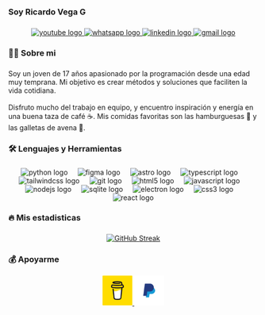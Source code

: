 <h3 align="left">Soy Ricardo Vega G</h3>

###

<div align="center">
  <a href="https://www.youtube.com/@rickytodev" target="_blank">
    <img src="https://img.shields.io/static/v1?message=Youtube&logo=youtube&label=&color=FF0000&logoColor=white&labelColor=&style=for-the-badge" height="25" alt="youtube logo"  />
  </a>
  <a href="https://wa.me/3512807332" target="_blank">
    <img src="https://img.shields.io/static/v1?message=Whatsapp&logo=whatsapp&label=&color=25D366&logoColor=white&labelColor=&style=for-the-badge" height="25" alt="whatsapp logo"  />
  </a>
  <a href="https://www.linkedin.com/in/rickyto-dev/" target="_blank">
    <img src="https://img.shields.io/static/v1?message=LinkedIn&logo=linkedin&label=&color=0077B5&logoColor=white&labelColor=&style=for-the-badge" height="25" alt="linkedin logo"  />
  </a>
  <a href="https://mail.google.com/mail/u/0/?fs=1&tf=cm&source=mailto&to=rikytoloser@gmail.com" target="_blank">
    <img src="https://img.shields.io/static/v1?message=Gmail&logo=gmail&label=&color=D14836&logoColor=white&labelColor=&style=for-the-badge" height="25" alt="gmail logo"  />
  </a>
</div>

###

<h3 align="left">👩‍💻  Sobre mi</h3>

###

<p align="left">Soy un joven de 17 años apasionado por la programación desde una edad muy temprana. Mi objetivo es crear métodos y soluciones que faciliten la vida cotidiana.<br><br>Disfruto mucho del trabajo en equipo, y encuentro inspiración y energía en una buena taza de café ☕. Mis comidas favoritas son las hamburguesas 🍔 y las galletas de avena 🍪.</p>

###

<h3 align="left">🛠 Lenguajes y Herramientas</h3>

###

<div align="center">
  <img src="https://skillicons.dev/icons?i=py" height="40" alt="python logo"  />
  <img width="12" />
  <img src="https://skillicons.dev/icons?i=figma" height="40" alt="figma logo"  />
  <img width="12" />
  <img src="https://skillicons.dev/icons?i=astro" height="40" alt="astro logo"  />
  <img width="12" />
  <img src="https://skillicons.dev/icons?i=ts" height="40" alt="typescript logo"  />
  <img width="12" />
  <img src="https://skillicons.dev/icons?i=tailwind" height="40" alt="tailwindcss logo"  />
  <img width="12" />
  <img src="https://skillicons.dev/icons?i=git" height="40" alt="git logo"  />
  <img width="12" />
  <img src="https://skillicons.dev/icons?i=html" height="40" alt="html5 logo"  />
  <img width="12" />
  <img src="https://skillicons.dev/icons?i=js" height="40" alt="javascript logo"  />
  <img width="12" />
  <img src="https://skillicons.dev/icons?i=nodejs" height="40" alt="nodejs logo"  />
  <img width="12" />
  <img src="https://skillicons.dev/icons?i=sqlite" height="40" alt="sqlite logo"  />
  <img width="12" />
  <img src="https://skillicons.dev/icons?i=electron" height="40" alt="electron logo"  />
  <img width="12" />
  <img src="https://skillicons.dev/icons?i=css" height="40" alt="css3 logo"  />
  <img width="12" />
  <img src="https://skillicons.dev/icons?i=react" height="40" alt="react logo"  />
</div>

###

<h3 align="left">🔥   Mis estadisticas</h3>

###

<div align="center">
  <a href="https://git.io/streak-stats"><img src="https://github-readme-streak-stats.herokuapp.com?user=rickytodev&theme=dark&hide_border=true&locale=es&mode=weekly" alt="GitHub Streak" /></a>
</div>

###

<h3 align="left">💰  Apoyarme</h3>

<div align="center">
  <a href="https://buymeacoffee.com/rickytodev" target="_blank">
    <img src="./resources/buymyacoffe.png" height="60" alt="buy me a coffe logo"  />
  </a>
  <a href="https://www.paypal.com/paypalme/rickytodev" target="_blank">
    <img src="./resources/paypal.png" height="60" alt="paypal logo"  />
  </a>
</div>

###
